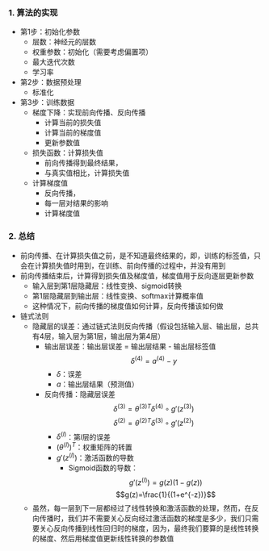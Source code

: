 ### 1. 算法的实现
- 第1步：初始化参数
  - 层数：神经元的层数
  - 权重参数：初始化（需要考虑偏置项）
  - 最大迭代次数
  - 学习率
- 第2步：数据预处理
  - 标准化
- 第3步：训练数据
  - 梯度下降：实现前向传播、反向传播
    - 计算当前的损失值
    - 计算当前的梯度值
    - 更新参数值
  - 损失函数：计算损失值
    - 前向传播得到最终结果，
    - 与真实值相比，计算损失值
  - 计算梯度值
    - 反向传播，
    - 每一层对结果的影响
    - 计算梯度值

### 2. 总结
- 前向传播、在计算损失值之前，是不知道最终结果的，即，训练的标签值，只会在计算损失值时用到，在训练、前向传播的过程中，并没有用到
- 前向传播结束后，计算得到损失值及梯度值，梯度值用于反向逐层更新参数
  - 输入层到第1层隐藏层：线性变换、sigmoid转换
  - 第1层隐藏层到输出层：线性变换、softmax计算概率值
  - 这种情况下，前向传播的梯度值如何计算，反向传播该如何做
- 链式法则
  - 隐藏层的误差：通过链式法则反向传播（假设包括输入层、输出层，总共有4层，输入层为第1层，输出层为第4层）
    - 输出层误差：输出层误差 = 输出层结果 - 输出层标签值 $$\delta^{(4)}=a^{(4)}-y$$
      - $\delta$：误差
      - $a$：输出层结果（预测值）
    - 反向传播：隐藏层误差 $$\delta^{(3)}={\theta^{(3)}}^T\delta^{(4)}\circ g'(z^{(3)})$$ $$\delta^{(2)}={\theta^{(2)}}^T\delta^{(3)}\circ g'(z^{(2)})$$
      - $\delta^{(l)}$：第$l$层的误差
      - ${(\theta^{(l)})}^T$：权重矩阵的转置
      - $g'(z^{(l)})$：激活函数的导数
        - Sigmoid函数的导数：$$g'(z^{(l)})=g(z)(1-g(z))$$ $$g(z)=\frac{1}{(1+e^{-z})}$$
  - 虽然，每一层到下一层都经过了线性转换和激活函数的处理，然而，在反向传播时，我们并不需要关心反向经过激活函数的梯度是多少，我们只需要关心反向传播到线性回归时的梯度，因为，最终我们要算的是线性转换的梯度、然后用梯度值更新线性转换的参数值
